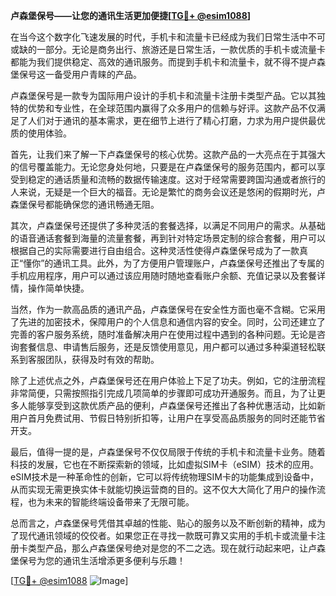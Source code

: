 **卢森堡保号——让您的通讯生活更加便捷[[TG💪+ @esim1088](https://t.me/s/esim1088)]**

在当今这个数字化飞速发展的时代，手机卡和流量卡已经成为我们日常生活中不可或缺的一部分。无论是商务出行、旅游还是日常生活，一款优质的手机卡或流量卡都能为我们提供稳定、高效的通讯服务。而提到手机卡和流量卡，就不得不提卢森堡保号这一备受用户青睐的产品。

卢森堡保号是一款专为国际用户设计的手机卡和流量卡注册卡类型产品。它以其独特的优势和专业性，在全球范围内赢得了众多用户的信赖与好评。这款产品不仅满足了人们对于通讯的基本需求，更在细节上进行了精心打磨，力求为用户提供最优质的使用体验。

首先，让我们来了解一下卢森堡保号的核心优势。这款产品的一大亮点在于其强大的信号覆盖能力。无论您身处何地，只要是在卢森堡保号的服务范围内，都可以享受到稳定的通话质量和流畅的数据传输速度。这对于经常需要跨国沟通或者旅行的人来说，无疑是一个巨大的福音。无论是繁忙的商务会议还是悠闲的假期时光，卢森堡保号都能确保您的通讯畅通无阻。

其次，卢森堡保号还提供了多种灵活的套餐选择，以满足不同用户的需求。从基础的语音通话套餐到海量的流量套餐，再到针对特定场景定制的综合套餐，用户可以根据自己的实际需要进行自由组合。这种灵活性使得卢森堡保号成为了一款真正“懂你”的通讯工具。此外，为了方便用户管理账户，卢森堡保号还推出了专属的手机应用程序，用户可以通过该应用随时随地查看账户余额、充值记录以及套餐详情，操作简单快捷。

当然，作为一款高品质的通讯产品，卢森堡保号在安全性方面也毫不含糊。它采用了先进的加密技术，保障用户的个人信息和通信内容的安全。同时，公司还建立了完善的客户服务系统，随时准备解决用户在使用过程中遇到的各种问题。无论是咨询套餐信息、申请售后服务，还是反馈使用意见，用户都可以通过多种渠道轻松联系到客服团队，获得及时有效的帮助。

除了上述优点之外，卢森堡保号还在用户体验上下足了功夫。例如，它的注册流程非常简便，只需按照指引完成几项简单的步骤即可成功开通服务。而且，为了让更多人能够享受到这款优质产品的便利，卢森堡保号还推出了各种优惠活动，比如新用户首月免费试用、节假日特别折扣等，让用户在享受高品质服务的同时还能节省开支。

最后，值得一提的是，卢森堡保号不仅仅局限于传统的手机卡和流量卡业务。随着科技的发展，它也在不断探索新的领域，比如虚拟SIM卡（eSIM）技术的应用。eSIM技术是一种革命性的创新，它可以将传统物理SIM卡的功能集成到设备中，从而实现无需更换实体卡就能切换运营商的目的。这不仅大大简化了用户的操作流程，也为未来的智能终端设备带来了无限可能。

总而言之，卢森堡保号凭借其卓越的性能、贴心的服务以及不断创新的精神，成为了现代通讯领域的佼佼者。如果您正在寻找一款既可靠又实用的手机卡或流量卡注册卡类型产品，那么卢森堡保号绝对是您的不二之选。现在就行动起来吧，让卢森堡保号为您的通讯生活增添更多便利与乐趣！

[[TG💪+ @esim1088](https://t.me/s/esim1088) ![Image](https://i.postimg.cc/4NQfJmqS/Snipaste-2025-05-13-00-14-12.png)]